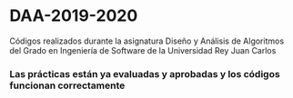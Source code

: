 # DAA-2019-2020
Códigos realizados durante la asignatura Diseño y Análisis de Algoritmos del Grado en Ingeniería de Software de la Universidad Rey Juan Carlos

### Las prácticas están ya evaluadas y aprobadas y los códigos funcionan correctamente
